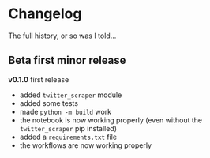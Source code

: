 # Changelog

<summary>The full history, or so was I told...</summary>

## Beta first minor release

**v0.1.0** first release

-  added `twitter_scraper` module
-  added some tests
-  made `python -m build` work
-  the notebook is now working properly (even without the `twitter_scraper` pip installed)
-  added a `requirements.txt` file
-  the workflows are now working properly
